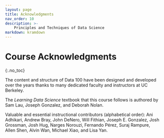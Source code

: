 ```yaml
---
layout: page
title: Acknowledgments
nav_order: 10
description: >-
    Principles and Techniques of Data Science
markdown: kramdown
---
```


# Course Acknowledgments
{:.no_toc}

The content and structure of Data 100 have been designed and developed over the years thanks to many dedicated faculty and instructors at UC Berkeley.

The *Learning Data Science* textbook that this course follows is authored by Sam Lau, Joseph Gonzalez, and Deborah Nolan.

Valuable and essential instructional contributors (alphabetical order):
Ani Adhikari,
Andrew Bray,
John DeNero,
Will Fithian,
Joseph E. Gonzalez,
Josh Grossman,
Josh Hug,
Narges Norouzi,
Fernando Pérez,
Suraj Rampure,
Allen Shen,
Alvin Wan,
Michael Xiao,
and
Lisa Yan.